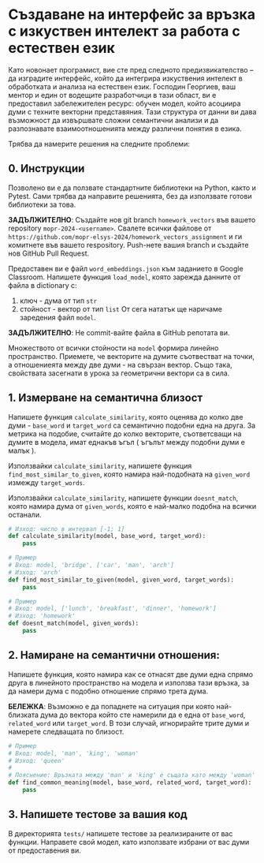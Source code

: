 # Създаване на интерфейс за връзка с изкуствен интелект за работа с естествен език

Като новонает програмист, вие сте пред следното предизвикателство – да изградите интерфейс, който да интегрира изкуствения интелект в обработката и анализа на естествен език. Господин Георгиев, ваш ментор и един от водещите разработчици в тази област, ви е предоставил забележителен ресурс: обучен модел, който асоциира думи с техните векторни представяния. Тази структура от данни ви дава възможност да извършвате сложни семантични анализи и да разпознавате взаимоотношенията между различни понятия в езика.

Трябва да намерите решения на следните проблеми: 

## 0. Инструкции

Позволено ви е да ползвате стандартните библиотеки на Python, както и Pytest. Сами трябва да направите решенията, без да използвате готови библиотеки за това.

**ЗАДЪЛЖИТЕЛНО**: Създайте нов git branch `homework_vectors` във вашето repository `mopr-2024-<username>`. Свалете всички файлове от `https://github.com/mopr-elsys-2024/homework_vectors_assignment` и ги комитнете във вашето respository. Push-нете вашия branch и създайте нов GitHub Pull Request.

Предоставен ви е файл `word_embeddings.json` към заданието в Google Classroom. Напишете функция `load_model`, която зарежда данните от файла в dictionary с:
1. ключ - дума от тип `str`
2. стойност - вектор от тип `list`
От сега нататък ще наричаме заредения файл `model`.

**ЗАДЪЛЖИТЕЛНО**: Не commit-вайте файла в GitHub репотата ви.


Множеството от всички стойности на `model` формира линейно пространство.
Приемете, че векторите на думите съотвестват на точки, а отношениеята между две думи - на свързан вектор. 
Също така, свойствата засегнати в урока за геометрични вектори са в сила.

## 1. Измерване на семантична близост

Напишете функция `calculate_similarity`, която оценява до колко две думи - `base_word` и `target_word` са семантично подобни една на друга. 
За метрика на подобие, считайте до колко векторите, съответсващи на думите в модела, имат еднакъв ъгъл ( ъгълът между подобни думи е малък ). 

Използвайки `calculate_similarity`, напишете функция `find_most_similar_to_given`, която намира най-подобната на `given_word` измежду `target_words`.

Използвайки `calculate_similarity`, напишете функции `doesnt_match`, която намира дума от `given_words`, която е най-малко подобна на всички останали.

```python
# Изход: число в интервал [-1; 1]
def calculate_similarity(model, base_word, target_word):
    pass

# Пример
# Вход: model, 'bridge', ['car', 'man', 'arch']
# Изход: 'arch'
def find_most_similar_to_given(model, given_word, target_words):
    pass

# Пример
# Вход: model, ['lunch', 'breakfast', 'dinner', 'homework']
# Изход: 'homework'
def doesnt_match(model, given_words):
    pass
```

## 2. Намиране на семантични отношения: 

Напишете функция, която намира как се отнасят две думи една спрямо друга в линейното пространство на модела и използва тази връзка, за да намери дума с подобно отношение спрямо трета дума.

**БЕЛЕЖКА**: Възможно е да попаднете на ситуация при която най-близката дума до вектора който сте намерили да е една от `base_word`, `related_word` или `target_word`. В този случай, игнорирайте трите думи и намерете следващата по близост.


```python
# Пример
# Вход: model, 'man', 'king', 'woman'
# Изход: 'queen'
#
# Пояснение: Връзката между 'man' и 'king' е същата като между 'woman' и 'queen'
def find_common_meaning(model, base_word, related_word, target_word):
    pass
```

## 3. Напишете тестове за вашия код

В директорията `tests/` напишете тестове за реализираните от вас функции. Направете свой модел, като използвате избрани от вас думи от предоставения ви.
